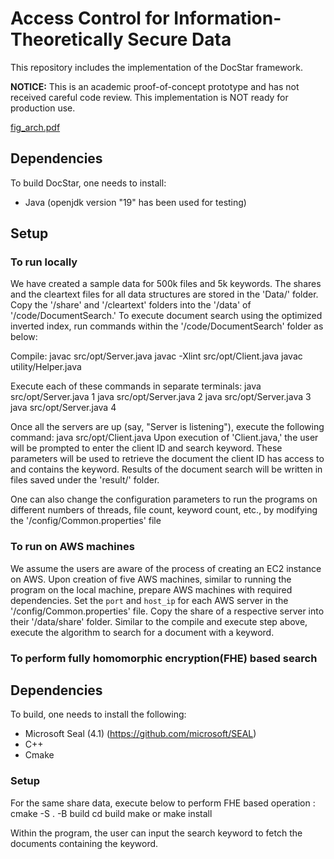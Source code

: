 # Access Control for Information-Theoretically Secure Data

This repository includes the implementation of the DocStar framework.

<b> NOTICE:</b> This is an academic proof-of-concept prototype and has not received careful code review. This implementation is NOT ready for production use.

[fig_arch.pdf](https://github.com/user-attachments/files/21206917/fig_arch.pdf)


## Dependencies
To build DocStar, one needs to install:
* Java (openjdk version "19" has been used for testing)

## Setup
### To run locally
We have created a sample data for 500k files and 5k keywords. The shares and the cleartext files for all data structures are stored in the 'Data/' folder. Copy the '/share' and '/cleartext' folders into the '/data' of '/code/DocumentSearch.' To execute document search using the optimized inverted index, run commands within the '/code/DocumentSearch' folder as below:

Compile:
javac src/opt/Server.java
javac -Xlint src/opt/Client.java
javac utility/Helper.java

Execute each of these commands in separate terminals:
java src/opt/Server.java 1
java src/opt/Server.java 2
java src/opt/Server.java 3
java src/opt/Server.java 4


Once all the servers are up (say, "Server is listening"), execute the following command:
java src/opt/Client.java
Upon execution of 'Client.java,' the user will be prompted to enter the client ID and search keyword. These parameters will be used to retrieve the document the client ID has access to and contains the keyword. Results of the document search will be written in files saved under the 'result/' folder.

One can also change the configuration parameters to run the programs on different numbers of threads, file count, keyword count, etc., by modifying the '/config/Common.properties' file

### To run on AWS machines
We assume the users are aware of the process of creating an EC2 instance on AWS. Upon creation of five AWS machines, similar to running the program on the local machine, prepare AWS machines with required dependencies. Set the `port` and `host_ip` for each AWS server in the '/config/Common.properties' file. Copy the share of a respective server into their '/data/share' folder. Similar to the compile and execute step above, execute the algorithm to search for a document with a keyword.

### To perform fully homomorphic encryption(FHE) based search
## Dependencies
To build, one needs to install the following:
* Microsoft Seal (4.1) (https://github.com/microsoft/SEAL)
* C++ 
* Cmake

### Setup
For the same share data, execute below to perform FHE based operation :
cmake -S . -B build
cd build
make or make install

Within the program, the user can input the search keyword to fetch the documents containing the keyword.

